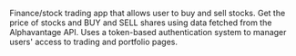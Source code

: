 Finance/stock trading app that allows user to buy and sell stocks. Get the price of stocks 
and BUY and SELL shares using data fetched from the Alphavantage API. Uses a token-based
authentication system to manager users' access to trading and portfolio pages.